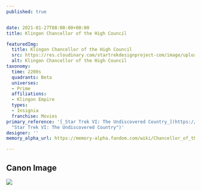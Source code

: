 ```yaml
---
published: true


date: 2021-01-27T08:00:00+00:00
title: Klingon Chancellor of the High Council

featuredImg:
  title: Klingon Chancellor of the High Council
  src: https://res.cloudinary.com/startrekdesignproject-com/image/upload/v1611964232/KlingonChancellorOfTheHighCouncil.png
  alt: Klingon Chancellor of the High Council
taxonomy:
  time: 2200s
  quadrants: Beta
  universes:
  - Prime
  affiliations:
  - Klingon Empire
  types:
  - Insignia
  franchise: Movies
primary_reference: '[_Star Trek VI: The Undiscovered Country_](https://memory-alpha.fandom.com/wiki/Star_Trek_VI:_The_Undiscovered_Country
  "Star Trek VI: The Undiscovered Country")'
designer: ''
memory_alpha_url: https://memory-alpha.fandom.com/wiki/Chancellor_of_the_Klingon_High_Council

---
```

## Canon Image

![](https://res.cloudinary.com/startrekdesignproject-com/image/upload/v1611964232/KlingonChancellorHighCouncil-UndiscoveredCountry-1.jpg)